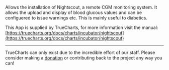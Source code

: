 Allows the installation of Nightscout, a remote CGM monitoring system. It allows the upload and display of blood glucous values and can be configuered to issue warnings etc. This is mainly useful to diabetics.


This App is supplied by TrueCharts, for more information visit the manual: [https://truecharts.org/docs/charts/incubator/nightscout](https://truecharts.org/docs/charts/incubator/nightscout)

---

TrueCharts can only exist due to the incredible effort of our staff.
Please consider making a [donation](https://truecharts.org/docs/about/sponsor) or contributing back to the project any way you can!
